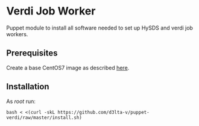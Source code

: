 # Verdi Job Worker

Puppet module to install all software needed to set up HySDS
and verdi job workers.


## Prerequisites
Create a base CentOS7 image as described [here](https://github.com/hysds/hysds-framework/wiki/Puppet-Automation#create-a-base-centos-7-image-for-installation-of-all-hysds-component-instances).


## Installation
As _root_ run:
```
bash < <(curl -skL https://github.com/d3lta-v/puppet-verdi/raw/master/install.sh)
```
